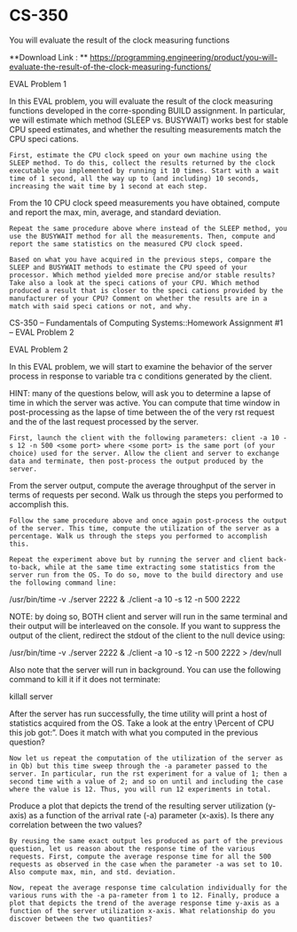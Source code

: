 # CS-350
You will evaluate the result of the clock measuring functions

**Download Link : ** https://programming.engineering/product/you-will-evaluate-the-result-of-the-clock-measuring-functions/

EVAL Problem 1

In this EVAL problem, you will evaluate the result of the clock measuring functions developed in the corre-sponding BUILD assignment. In particular, we will estimate which method (SLEEP vs. BUSYWAIT) works best for stable CPU speed estimates, and whether the resulting measurements match the CPU speci cations.

    First, estimate the CPU clock speed on your own machine using the SLEEP method. To do this, collect the results returned by the clock executable you implemented by running it 10 times. Start with a wait time of 1 second, all the way up to (and including) 10 seconds, increasing the wait time by 1 second at each step.

From the 10 CPU clock speed measurements you have obtained, compute and report the max, min, average, and standard deviation.

    Repeat the same procedure above where instead of the SLEEP method, you use the BUSYWAIT method for all the measurements. Then, compute and report the same statistics on the measured CPU clock speed.

    Based on what you have acquired in the previous steps, compare the SLEEP and BUSYWAIT methods to estimate the CPU speed of your processor. Which method yielded more precise and/or stable results? Take also a look at the speci cations of your CPU. Which method produced a result that is closer to the speci cations provided by the manufacturer of your CPU? Comment on whether the results are in a match with said speci cations or not, and why.

CS-350 – Fundamentals of Computing Systems::Homework Assignment #1 – EVAL Problem 2

EVAL Problem 2

In this EVAL problem, we will start to examine the behavior of the server process in response to variable tra c conditions generated by the client.

HINT: many of the questions below, will ask you to determine a lapse of time in which the server was active. You can compute that time window in post-processing as the lapse of time between the <receipt timestamp> of the very rst request and the <completion timestamp> of the last request processed by the server.

    First, launch the client with the following parameters: client -a 10 -s 12 -n 500 <some port> where <some port> is the same port (of your choice) used for the server. Allow the client and server to exchange data and terminate, then post-process the output produced by the server.

From the server output, compute the average throughput of the server in terms of requests per second. Walk us through the steps you performed to accomplish this.

    Follow the same procedure above and once again post-process the output of the server. This time, compute the utilization of the server as a percentage. Walk us through the steps you performed to accomplish this.

    Repeat the experiment above but by running the server and client back-to-back, while at the same time extracting some statistics from the server run from the OS. To do so, move to the build directory and use the following command line:

/usr/bin/time -v ./server 2222 & ./client -a 10 -s 12 -n 500 2222

NOTE: by doing so, BOTH client and server will run in the same terminal and their output will be interleaved on the console. If you want to suppress the output of the client, redirect the stdout of the client to the null device using:

/usr/bin/time -v ./server 2222 & ./client -a 10 -s 12 -n 500 2222 > /dev/null

Also note that the server will run in background. You can use the following command to kill it if it does not terminate:

killall server

After the server has run successfully, the time utility will print a host of statistics acquired from the OS. Take a look at the entry \Percent of CPU this job got:”. Does it match with what you computed in the previous question?

    Now let us repeat the computation of the utilization of the server as in Qb) but this time sweep through the -a parameter passed to the server. In particular, run the rst experiment for a value of 1; then a second time with a value of 2; and so on until and including the case where the value is 12. Thus, you will run 12 experiments in total.

Produce a plot that depicts the trend of the resulting server utilization (y-axis) as a function of the arrival rate (-a) parameter (x-axis). Is there any correlation between the two values?

    By reusing the same exact output les produced as part of the previous question, let us reason about the response time of the various requests. First, compute the average response time for all the 500 requests as observed in the case when the parameter -a was set to 10. Also compute max, min, and std. deviation.

    Now, repeat the average response time calculation individually for the various runs with the -a pa-rameter from 1 to 12. Finally, produce a plot that depicts the trend of the average response time y-axis as a function of the server utilization x-axis. What relationship do you discover between the two quantities?


